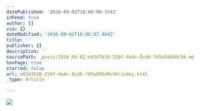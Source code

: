 ```yaml
---
datePublished: '2016-09-02T18:06:08.154Z'
inFeed: true
author: []
via: {}
dateModified: '2016-09-02T18:06:07.404Z'
title: ''
publisher: {}
description: ''
sourcePath: _posts/2016-09-02-e83d7638-250f-4e4c-8cd6-f05e09640c94.md
hasPage: true
starred: false
url: e83d7638-250f-4e4c-8cd6-f05e09640c94/index.html
_type: Article

---
```

![](https://the-grid-user-content.s3-us-west-2.amazonaws.com/d915d393-1e12-41f9-9635-cf4f3c873a1f.jpg)
